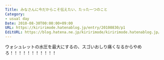 ```yaml
---
Title: みなさんに今だからこそ伝えたい、たった一つのこと
Category:
- usual day
Date: 2010-08-30T00:00:00+09:00
URL: https://kiririmode.hatenablog.jp/entry/20100830/p1
EditURL: https://blog.hatena.ne.jp/kiririmode/kiririmode.hatenablog.jp/atom/entry/8454420450078211645
---
```



ウォシュレットの水圧を最大にするの、スゴいおしり痛くなるからやめろ！！！！！！！！！！！
